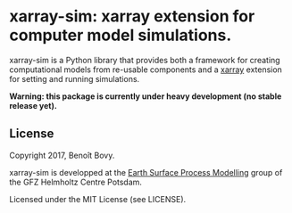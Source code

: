 # xarray-sim: xarray extension for computer model simulations.

xarray-sim is a Python library that provides both a framework for creating
computational models from re-usable components and a
[xarray](http://xarray.pydata.org) extension for setting and running
simulations.

**Warning: this package is currently under heavy development (no stable release yet).**

## License

Copyright 2017, Benoît Bovy.

xarray-sim is developped at the
[Earth Surface Process Modelling](http://www.gfz-potsdam.de/en/section/earth-surface-process-modelling/)
group of the GFZ Helmholtz Centre Potsdam.

Licensed under the MIT License (see LICENSE).
